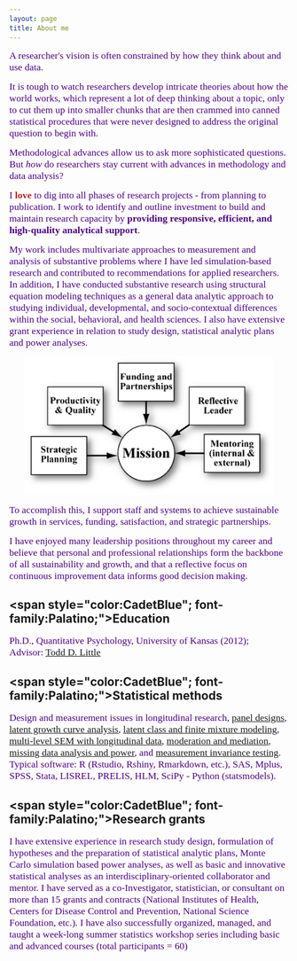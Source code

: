 ```yaml
---
layout: page
title: About me 
---
```


<span style="color:Indigo; font-family:Palatino; font-size:1.25em;">A researcher's vision is often constrained by how they think about and use data.</span> 

<span style="color:Indigo; font-family:Palatino; font-size:1.25em;">It is tough to watch researchers develop intricate theories about how the world works, which represent a lot of deep thinking about a topic, only to cut them up into smaller chunks that are then crammed into canned statistical procedures that were never designed to address the original question to begin with.</span> 

<span style="color:Indigo; font-family:Palatino; font-size:1.25em;">Methodological advances allow us to ask more sophisticated questions. But *how* do researchers stay current with advances in methodology and data analysis?</span>

<span style="color:Indigo; font-family:Palatino; font-size:1.25em;">I </span> <span style="color:firebrick; font-family:Palatino; font-size:1.25em;">**love** </span><span style="color:Indigo; font-family:Palatino; font-size:1.25em;">to dig into all phases of research projects - from planning to publication. I work to identify and outline investment to build and maintain research capacity by **providing responsive, efficient, and high-quality analytical support**.</span>     
  
<span style="color:Indigo; font-family:Palatino; font-size:1.25em;">My work includes multivariate approaches to measurement and analysis of substantive problems where I have led simulation-based research and contributed to recommendations for applied researchers. In addition, I have conducted substantive research using structural equation modeling techniques as a general data analytic approach to studying individual, developmental, and socio-contextual differences within the social, behavioral, and health sciences. I also have extensive grant experience in relation to study design, statistical analytic plans and power analyses.</span> 

<p align="center">
  <img width="450" height="250" src="/assets/img/leadershipmission2.png">
</p>

<span style="color:Indigo; font-family:Palatino; font-size:1.25em;">To accomplish this, I support staff and systems to achieve sustainable growth in services, funding, satisfaction, and strategic partnerships.</span>    
  
<span style="color:Indigo; font-family:Palatino; font-size:1.25em;">I have enjoyed many leadership positions throughout my career and believe that personal and professional relationships form the backbone of all sustainability and growth, and that a reflective focus on continuous improvement data informs good decision making.</span> 
<br/>   

## <span style="color:CadetBlue"; font-family:Palatino;">Education</span> 
<span style="color:Indigo; font-family:Palatino; font-size:1.25em;">Ph.D., Quantitative Psychology, University of Kansas (2012);       
Advisor: [Todd D. Little](https://scholar.google.com/citations?user=T-dKKGkAAAAJ&hl=en)</span>  
 
## <span style="color:CadetBlue"; font-family:Palatino;">Statistical methods</span>    
<span style="color:Indigo; font-family:Palatino; font-size:1.25em;">Design and measurement issues in longitudinal research, [panel designs](https://www.quantpsy.org/pubs/little_preacher_selig_card_2007.pdf), [latent growth curve analysis](https://quantpsy.org/pubs/preacher_2010.pdf), [latent class and finite mixture modeling](https://www.statmodel.com/download/Masyn_2013.pdf), [multi-level SEM with longitudinal data](https://www.guilford.com/books/Longitudinal-Structural-Equation-Modeling/Todd-Little/9781462510160), [moderation and mediation](http://afhayes.com/introduction-to-mediation-moderation-and-conditional-process-analysis.html), [missing data analysis and power](http://www.appliedmissingdata.com/), and [measurement invariance testing](http://www.joophox.net/publist/CecklistMeasInv.pdf). Typical software: R (Rstudio, Rshiny, Rmarkdown, etc.), SAS, Mplus, SPSS, Stata, LISREL, PRELIS, HLM, SciPy - Python (statsmodels).</span>           
   
## <span style="color:CadetBlue"; font-family:Palatino;">Research grants</span>    
<span style="color:Indigo; font-family:Palatino; font-size:1.25em;">I have extensive experience in research study design, formulation of hypotheses and the preparation of statistical analytic plans, Monte Carlo simulation based power analyses, as well as basic and innovative statistical analyses as an interdisciplinary-oriented collaborator and mentor. I have served as a co-Investigator, statistician, or consultant on more than 15 grants and contracts (National Institutes of Health, Centers for Disease Control and Prevention, National Science Foundation, etc.). I have also successfully organized, managed, and taught a week-long summer statistics workshop series including basic and advanced courses (total participants = 60)</span>
